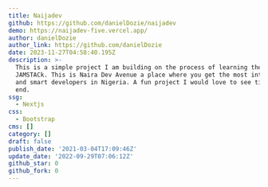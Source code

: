 ```yaml
---
title: Naijadev
github: https://github.com/danielDozie/naijadev
demo: https://naijadev-five.vercel.app/
author: danielDozie
author_link: https://github.com/danielDozie
date: 2023-11-27T04:58:40.195Z
description: >-
  This is a simple project I am building on the process of learning the
  JAMSTACk. This is Naira Dev Avenue a place where you get the most intelligent
  and smart developers in Nigeria. A fun project I would love to see till the
  end.
ssg:
  - Nextjs
css:
  - Bootstrap
cms: []
category: []
draft: false
publish_date: '2021-03-04T17:09:46Z'
update_date: '2022-09-29T07:06:12Z'
github_star: 0
github_fork: 0
---
```

